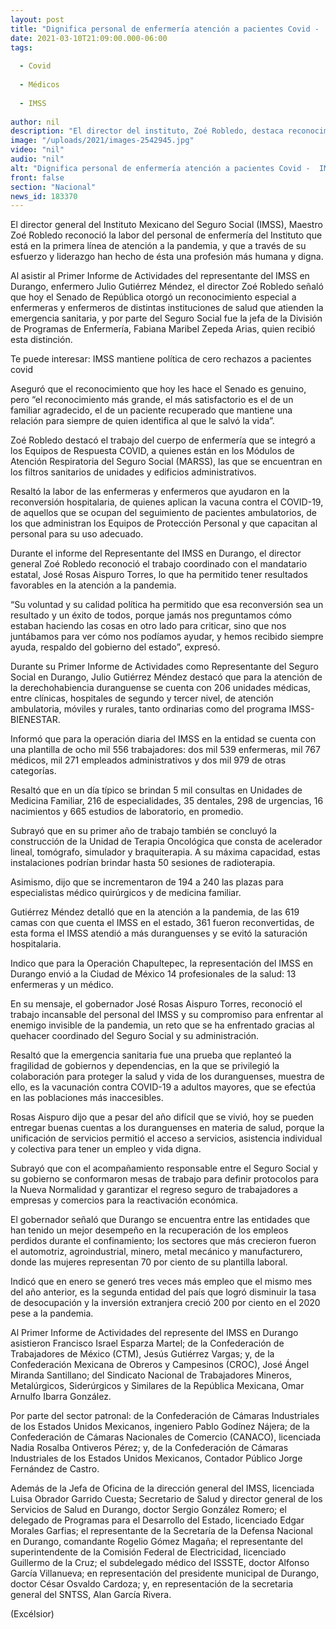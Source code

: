 ```yaml
---
layout: post
title: "Dignifica personal de enfermería atención a pacientes Covid -  IMSS"
date: 2021-03-10T21:09:00.000-06:00
tags:
  
  - Covid
  
  - Médicos
  
  - IMSS
  
author: nil
description: "El director del instituto, Zoé Robledo, destaca reconocimiento del Senado a estos profesionales; gobernador de Durango, José Rosas Aispuro, los felicita por su labor"
image: "/uploads/2021/images-2542945.jpg"
video: "nil"
audio: "nil"
alt: "Dignifica personal de enfermería atención a pacientes Covid -  IMSS"
front: false
section: "Nacional"
news_id: 183370
---
```


El director general del Instituto Mexicano del Seguro Social (IMSS), Maestro Zoé Robledo reconoció la labor del personal de enfermería del Instituto que está en la primera línea de atención a la pandemia, y que a través de su esfuerzo y liderazgo han hecho de ésta una profesión más humana y digna.

Al asistir al Primer Informe de Actividades del representante del IMSS en Durango, enfermero Julio Gutiérrez Méndez, el director Zoé Robledo señaló que hoy el Senado de República otorgó un reconocimiento especial a enfermeras y enfermeros de distintas instituciones de salud que atienden la emergencia sanitaria, y por parte del Seguro Social fue la jefa de la División de Programas de Enfermería, Fabiana Maribel Zepeda Arias, quien recibió esta distinción.

Te puede interesar: IMSS mantiene política de cero rechazos a pacientes covid

Aseguró que el reconocimiento que hoy les hace el Senado es genuino, pero “el reconocimiento más grande, el más satisfactorio es el de un familiar agradecido, el de un paciente recuperado que mantiene una relación para siempre de quien identifica al que le salvó la vida”.

Zoé Robledo destacó el trabajo del cuerpo de enfermería que se integró a los Equipos de Respuesta COVID, a quienes están en los Módulos de Atención Respiratoria del Seguro Social (MARSS), las que se encuentran en los filtros sanitarios de unidades y edificios administrativos.

Resaltó la labor de las enfermeras y enfermeros que ayudaron en la reconversión hospitalaria, de quienes aplican la vacuna contra el COVID-19, de aquellos que se ocupan del seguimiento de pacientes ambulatorios, de los que administran los Equipos de Protección Personal y que capacitan al personal para su uso adecuado.



Durante el informe del Representante del IMSS en Durango, el director general Zoé Robledo reconoció el trabajo coordinado con el mandatario estatal, José Rosas Aispuro Torres, lo que ha permitido tener resultados favorables en la atención a la pandemia.

“Su voluntad y su calidad política ha permitido que esa reconversión sea un resultado y un éxito de todos, porque jamás nos preguntamos cómo estaban haciendo las cosas en otro lado para criticar, sino que nos juntábamos para ver cómo nos podíamos ayudar, y hemos recibido siempre ayuda, respaldo del gobierno del estado”, expresó.

Durante su Primer Informe de Actividades como Representante del Seguro Social en Durango, Julio Gutiérrez Méndez destacó que para la atención de la derechohabiencia duranguense se cuenta con 206 unidades médicas, entre clínicas, hospitales de segundo y tercer nivel, de atención ambulatoria, móviles y rurales, tanto ordinarias como del programa IMSS-BIENESTAR.

Informó que para la operación diaria del IMSS en la entidad se cuenta con una plantilla de ocho mil 556 trabajadores: dos mil 539 enfermeras, mil 767 médicos, mil 271 empleados administrativos y dos mil 979 de otras categorías.

Resaltó que en un día típico se brindan 5 mil consultas en Unidades de Medicina Familiar, 216 de especialidades, 35 dentales, 298 de urgencias, 16 nacimientos y 665 estudios de laboratorio, en promedio.

Subrayó que en su primer año de trabajo también se concluyó la construcción de la Unidad de Terapia Oncológica que consta de acelerador lineal, tomógrafo, simulador y braquiterapia. A su máxima capacidad, estas instalaciones podrían brindar hasta 50 sesiones de radioterapia.

Asimismo, dijo que se incrementaron de 194 a 240 las plazas para especialistas médico quirúrgicos y de medicina familiar.

Gutiérrez Méndez detalló que en la atención a la pandemia, de las 619 camas con que cuenta el IMSS en el estado, 361 fueron reconvertidas, de esta forma el IMSS atendió a más duranguenses y se evitó la saturación hospitalaria.

Indico que para la Operación Chapultepec, la representación del IMSS en Durango envió a la Ciudad de México 14 profesionales de la salud: 13 enfermeras y un médico.

En su mensaje, el gobernador José Rosas Aispuro Torres, reconoció el trabajo incansable del personal del IMSS y su compromiso para enfrentar al enemigo invisible de la pandemia, un reto que se ha enfrentado gracias al quehacer coordinado del Seguro Social y su administración.

Resaltó que la emergencia sanitaria fue una prueba que replanteó la fragilidad de gobiernos y dependencias, en la que se privilegió la colaboración para  proteger la salud y vida de los duranguenses, muestra de ello, es la vacunación contra COVID-19 a adultos mayores, que se efectúa en las poblaciones más inaccesibles. 

Rosas Aispuro dijo que a pesar del año difícil que se vivió, hoy se pueden entregar buenas cuentas a los duranguenses en materia de salud, porque la unificación de servicios permitió el acceso a servicios, asistencia individual y colectiva para tener un empleo y vida digna. 

Subrayó que con el acompañamiento responsable entre el Seguro Social y su gobierno se conformaron mesas de trabajo para definir protocolos para la Nueva Normalidad y garantizar el regreso seguro de trabajadores a empresas y comercios para la reactivación económica.

El gobernador señaló que Durango se encuentra entre las entidades que han tenido un mejor desempeño en la recuperación de los empleos perdidos durante el confinamiento; los sectores que más crecieron fueron el automotriz, agroindustrial, minero, metal mecánico y manufacturero, donde las mujeres representan 70 por ciento de su plantilla laboral.

Indicó que en enero se generó tres veces más empleo que el mismo mes del año anterior, es la segunda entidad del país que logró disminuir la tasa de desocupación y la inversión extranjera creció 200 por ciento en el 2020 pese a la pandemia.

Al Primer Informe de Actividades del represente del IMSS en Durango asistieron Francisco Israel Esparza Martel; de la Confederación de Trabajadores de México (CTM), Jesús Gutiérrez Vargas; y, de la Confederación Mexicana de Obreros y Campesinos (CROC), José Ángel Miranda Santillano; del Sindicato Nacional de Trabajadores Mineros, Metalúrgicos, Siderúrgicos y Similares de la República Mexicana, Omar Arnulfo Ibarra González.

 Por parte del sector patronal: de la Confederación de Cámaras Industriales de los Estados Unidos Mexicanos, ingeniero Pablo Godínez Nájera; de la Confederación de Cámaras Nacionales de Comercio (CANACO), licenciada Nadia Rosalba Ontiveros Pérez; y, de la Confederación de Cámaras Industriales de los Estados Unidos Mexicanos, Contador Público Jorge Fernández de Castro.

 Además de la Jefa de Oficina de la dirección general del IMSS, licenciada Luisa Obrador Garrido Cuesta; Secretario de Salud y director general de los Servicios de Salud en Durango, doctor Sergio González Romero; el delegado de Programas para el Desarrollo del Estado, licenciado Edgar Morales Garfias; el representante de la Secretaría de la Defensa Nacional en Durango, comandante Rogelio Gómez Magaña; el representante del superintendente de la Comisión Federal de Electricidad, licenciado Guillermo de la Cruz; el subdelegado médico del ISSSTE, doctor Alfonso García Villanueva; en representación del presidente municipal de Durango, doctor César Osvaldo Cardoza; y, en representación de la secretaria general del SNTSS,  Alan García Rivera.

(Excélsior)